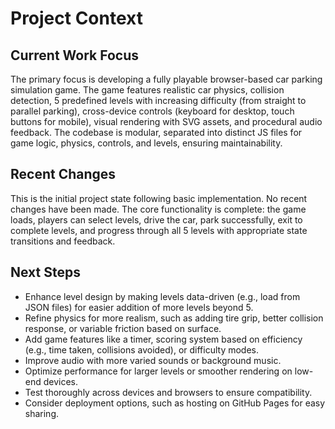 # Project Context

## Current Work Focus
The primary focus is developing a fully playable browser-based car parking simulation game. The game features realistic car physics, collision detection, 5 predefined levels with increasing difficulty (from straight to parallel parking), cross-device controls (keyboard for desktop, touch buttons for mobile), visual rendering with SVG assets, and procedural audio feedback. The codebase is modular, separated into distinct JS files for game logic, physics, controls, and levels, ensuring maintainability.

## Recent Changes
This is the initial project state following basic implementation. No recent changes have been made. The core functionality is complete: the game loads, players can select levels, drive the car, park successfully, exit to complete levels, and progress through all 5 levels with appropriate state transitions and feedback.

## Next Steps
- Enhance level design by making levels data-driven (e.g., load from JSON files) for easier addition of more levels beyond 5.
- Refine physics for more realism, such as adding tire grip, better collision response, or variable friction based on surface.
- Add game features like a timer, scoring system based on efficiency (e.g., time taken, collisions avoided), or difficulty modes.
- Improve audio with more varied sounds or background music.
- Optimize performance for larger levels or smoother rendering on low-end devices.
- Test thoroughly across devices and browsers to ensure compatibility.
- Consider deployment options, such as hosting on GitHub Pages for easy sharing.